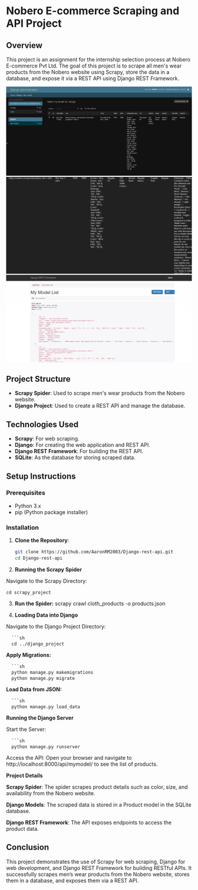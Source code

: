 # Nobero E-commerce Scraping and API Project

## Overview

This project is an assignment for the internship selection process at Nobero E-commerce Pvt Ltd. The goal of this project is to scrape all men's wear products from the Nobero website using Scrapy, store the data in a database, and expose it via a REST API using Django REST Framework.

<img src="Screenshot_20-8-2024_191841_127.0.0.1.jpeg"></img>
<img src="Screenshot_20-8-2024_191944_127.0.0.1.jpeg"></img>
<img src="Screenshot_20-8-2024_192041_127.0.0.1.jpeg"></img>

## Project Structure

- **Scrapy Spider**: Used to scrape men's wear products from the Nobero website.
- **Django Project**: Used to create a REST API and manage the database.

## Technologies Used

- **Scrapy**: For web scraping.
- **Django**: For creating the web application and REST API.
- **Django REST Framework**: For building the REST API.
- **SQLite**: As the database for storing scraped data.

## Setup Instructions

### Prerequisites

- Python 3.x
- pip (Python package installer)

### Installation

1. **Clone the Repository**:
   ```sh
   git clone https://github.com/AaronRM2003/Django-rest-api.git
   cd Django-rest-api
2. **Running the Scrapy Spider**

Navigate to the Scrapy Directory:

   
    cd scrapy_project

3. **Run the Spider:**
scrapy crawl cloth_products -o products.json

4. **Loading Data into Django**

Navigate to the Django Project Directory:

      ```sh
      cd ../django_project

**Apply Migrations:**

      ```sh
      python manage.py makemigrations
      python manage.py migrate

**Load Data from JSON:**
      
      ```sh
      python manage.py load_data

**Running the Django Server**

Start the Server:

      ```sh
      python manage.py runserver

Access the API: Open your browser and navigate to http://localhost:8000/api/mymodel/ to see the list of products.

**Project Details**

**Scrapy Spider**: The spider scrapes product details such as color, size, and availability from the Nobero website.

**Django Models**: The scraped data is stored in a Product model in the SQLite database.

**Django REST Framework**: The API exposes endpoints to access the product data.


## Conclusion

This project demonstrates the use of Scrapy for web scraping, Django for web development, and Django REST Framework for building RESTful APIs. It successfully scrapes men’s wear products from the Nobero website, stores them in a database, and exposes them via a REST API.
